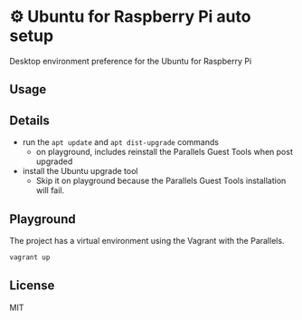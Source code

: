 # ⚙️ Ubuntu for Raspberry Pi auto setup

Desktop environment preference for the Ubuntu for Raspberry Pi

## Usage

## Details

- run the `apt update` and `apt dist-upgrade` commands
  - on playground, includes reinstall the Parallels Guest Tools when post upgraded
- install the Ubuntu upgrade tool
  - Skip it on playground because the Parallels Guest Tools installation will fail.

## Playground

The project has a virtual environment using the Vagrant with the Parallels.

```sh
vagrant up
```

## License

MIT

